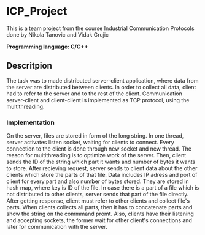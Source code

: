  # ICP_Project

This is a team project from the course Industrial Communication Protocols done by Nikola Tanovic and Vidak Grujic

**Programming language: C/C++**

## Descritpion

The task was to made distributed server-client application, where data from the server are distributed between clients. In order to collect all data, client had to refer to the server and to the rest of the client. 
Communication server-client and client-client is implemented as TCP protocol, using the multithreading. 

### Implementation

On the server, files are stored in form of the long string. In one thread, server activates listen socket, waiting for clients to connect. Every connection to the client is done through new socket and new thread. The reason for multithreading is to optimize work of the server. Then, client sends the ID of the string which part it wants and number of bytes it wants to store. After recieving request, server sends to client data about the other clients which store the parts of that file. Data includes IP adress and port of client for every part and also number of bytes stored. They are stored in hash map, where key is ID of the file. In case there is a part of a file which is not distributed to other clients, server sends that part of the file directly. After getting response, client must refer to other clients and collect file's parts. When clients collects all parts, then it has to concatenate parts and show the string on the commmand promt. Also, clients have their listening and accepting sockets, the former wait for other client's connections and later for communication with the server. 

